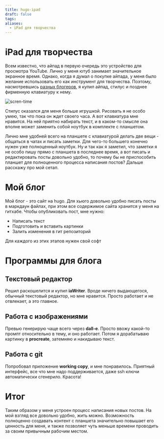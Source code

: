 ```yaml
---
title: hugo-ipad
draft: false
tags: 
aliases:
  - iPad для творчества
---
```

# iPad для творчества
Всем известно, что айпад в первую очередь это устройство для просмотра YouTube. Лично у меня ютуб занимает значительное экранное время. Однако, когда я думал о покупке айпада, у меня было желание использовать его как инструмент для творчества. Поэтому, насмотревшись [разных блогеров](https://youtu.be/PK9zshkvvD8?si=oyGZVXepX7lbqeYj), я купил айпад, стилус и позднее фирменную клавиатуру к нему. 

![scren-time](/img/hugo-ipad/screen-time.jpg)

Стилус оказался для меня больше игрушкой. Рисовать я не особо умею, так что пока он ждет своего часа. А вот клавиатура мне нравится. На ней приятно набирать текст, и в каком-то смысле она вполне может заменить собой ноутбук в комплекте с планшетом.

Лично мне удобней всего на планшете с клавиатурой делать две вещи - общаться в чатах и писать заметки. Для чего-то большего конечно нужен уже полноценный ноутбук. Ну и так как я заметил, что заметки я не особо пишу прямо с планшета в последнее время, а вот писать и редактировать посты довольно удобно, то почему бы не приспособить планшет для полноценного процесса написания постов? Дальше расскажу про мой сетап.

# Мой блог
Мой блог - это сайт на hugo. Для хьюго довольно удобно писать посты в маркдаун файлах, при этом все содержимое сайта хранится у меня на гитхабе. Чтобы опубликовать пост, мне нужно:
- Написать текст
- Подготовить и вставить картинки
- Залить изменения в гит репозиторий

Для каждого из этих этапов нужен свой софт

# Программы для блога

## Текстовый редактор
Решил раскошелится и купил **iaWriter**. Вроде ничего выдающегося, обычный текстовый редактор, но мне нравится. Просто работает и не отвлекает, а это главное.

## Работа с изображениями
Превью генерирую чаще всего через **dall-e**. Просто ввожу какой-то промпт относительно в тему, и оно работает. Потом я дорабатываю картинку в **procreate**, затемняю и накидываю текст.

## Работа с git
Попробовал приложение **working copy**, и мне понравилось. Приятный интерфейс, все что мне надо поддерживается, даже ssh ключи автоматически сгенерило. Красота!

# Итог
Таким образом у меня устроен процесс написания новых постов. На мой взгляд все довольно удобно, жить можно. Возможность полноценно создавать контент с планшета значительно повышает его ценность для меня, и также позволяет чуть меньше времени проводить за своим привычным рабочим местом.

